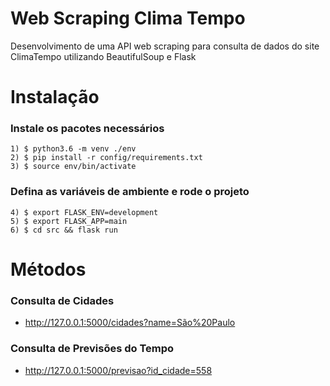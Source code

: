 # Web Scraping Clima Tempo
Desenvolvimento de uma API web scraping para consulta de dados do site ClimaTempo utilizando BeautifulSoup e Flask


# Instalação

### Instale os pacotes necessários
```
1) $ python3.6 -m venv ./env
2) $ pip install -r config/requirements.txt
3) $ source env/bin/activate
```
### Defina as variáveis de ambiente e rode o projeto
```
4) $ export FLASK_ENV=development
5) $ export FLASK_APP=main
6) $ cd src && flask run
```


# Métodos
### Consulta de Cidades
- http://127.0.0.1:5000/cidades?name=São%20Paulo

### Consulta de Previsões do Tempo
- http://127.0.0.1:5000/previsao?id_cidade=558
